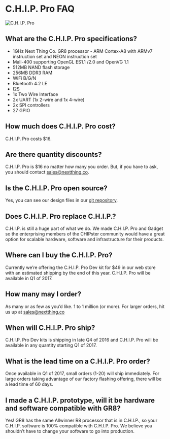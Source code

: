 # C.H.I.P. Pro FAQ
![C.H.I.P. Pro](images/CHIP-Pro-Straight-Crop.jpg)

## What are the C.H.I.P. Pro specifications?
* 1GHz Next Thing Co. GR8 processor - ARM Cortex-A8 with ARMv7 instruction set and NEON instruction set 
* Mali-400 supporting OpenGL ES1.1 /2.0 and OpenVG 1.1
* 512MB NAND flash storage
* 256MB DDR3 RAM
* WiFi B/G/N
* Bluetooth 4.2 LE
* I2S
* 1x Two Wire Interface 
* 2x UART (1x 2-wire and 1x 4-wire)
* 2x SPI controllers
* 27 GPIO

## How much does C.H.I.P. Pro cost?
C.H.I.P. Pro costs $16.

## Are there quantity discounts?
C.H.I.P. Pro is $16 no matter how many you order. But, if you have to ask, you should contact [sales@nextthing.co](mailto:sales@nextthing.co). 

## Is the C.H.I.P. Pro open source?
Yes, you can see our design files in our [git repository](https://github.com/NextThingCo/CHIP_Pro-Hardware).

## Does C.H.I.P. Pro replace C.H.I.P.?
C.H.I.P. is still a huge part of what we do. We made C.H.I.P. Pro and Gadget so the enterprising members of the CHIPster community would have a great option for scalable hardware, software and infrastructure for their products.

## Where can I buy the C.H.I.P. Pro?
Currently we’re offering the C.H.I.P. Pro Dev kit for $49 in our web store with an estimated shipping by the end of this year. C.H.I.P. Pro will be available in Q1 of 2017.

##  How many may I order?
As many or as few as you’d like. 1 to 1 million (or more). For larger orders, hit us up at [sales@nextthing.co](mailto:sales@nextthing.co)

## When will C.H.I.P. Pro ship?
C.H.I.P. Pro Dev kits is shipping in late Q4 of 2016 and C.H.I.P. Pro will be available in any quantity starting Q1 of 2017.

##  What is the lead time on a C.H.I.P. Pro order?
Once available in Q1 of 2017, small orders (1-20) will ship immediately. For large orders taking advantage of our factory flashing offering, there will be a lead time of 60 days.

##  I made a C.H.I.P. prototype, will it be hardware and software compatible with GR8?
Yes! GR8 has the same Allwinner R8 processor that is in C.H.I.P., so your C.H.I.P. software is 100% compatible with C.H.I.P. Pro. We believe you shouldn’t have to change your software to go into production.

